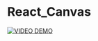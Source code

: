 # React_Canvas

[![VIDEO DEMO]()](https://github.com/Himangshu1086/React_Canvas/blob/master/my-app/public/demo.mp4)

